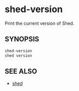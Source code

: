# shed-version

Print the current version of Shed.

## SYNOPSIS

```bash
shed-version
shed version
```

## SEE ALSO

- [shed](shed.md)
